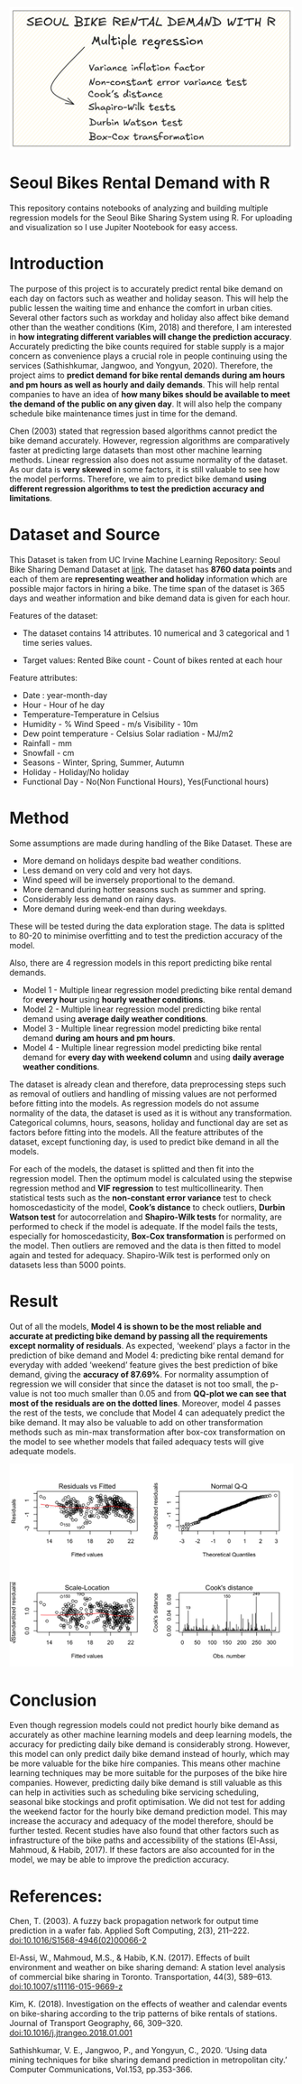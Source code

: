 
![Banner_R](./docs/Banner_R.png)


# Seoul Bikes Rental Demand with R 

This repository contains notebooks of analyzing and building multiple regression models for the Seoul Bike Sharing System using R. For uploading and visualization so I use Jupiter Nootebook for easy access.



# Introduction

The purpose of this project is to accurately predict rental bike demand on each day on factors such as weather and holiday season. This will help the public lessen the waiting time and enhance the comfort in urban cities. Several other factors such as workday and holiday also affect bike demand other than the weather conditions (Kim, 2018) and therefore, I am interested in **how integrating different variables will change the prediction accuracy**. Accurately predicting the bike counts required for stable supply is a major concern as convenience plays a crucial role in people continuing using the services (Sathishkumar, Jangwoo, and Yongyun, 2020). Therefore, the project aims to **predict demand for bike rental demands during am hours and pm hours as well as hourly and daily demands**. This will help rental companies to have an idea of **how many bikes should be available to meet the demand of the public on any given day**. It will also help the company schedule bike maintenance times just in time for the demand.

Chen (2003) stated that regression based algorithms cannot predict the bike demand accurately. However, regression algorithms are comparatively faster at predicting large datasets than most other machine learning methods. Linear regression also does not assume normality of the dataset. As our data is **very skewed** in some factors, it is still valuable to see how the model performs. Therefore, we aim to predict bike demand **using different regression algorithms to test the prediction accuracy and limitations**.

# Dataset and Source

This Dataset is taken from UC Irvine Machine Learning Repository: Seoul Bike Sharing Demand Dataset at [link](https://archive.ics.uci.edu/ml/datasets/Seoul+Bike+Sharing+Demand). The dataset has **8760 data points** and each of them are **representing weather and holiday** information which are possible major factors in hiring a bike. The time span of the dataset is 365 days and weather information and bike demand data is given for each hour.

Features of the dataset:

- The dataset contains 14 attributes. 10 numerical and 3 categorical and 1 time series values.

- Target values: Rented Bike count - Count of bikes rented at each hour

Feature attributes: 
- Date : year-month-day 
- Hour - Hour of he day 
- Temperature-Temperature in Celsius 
- Humidity - % Wind Speed - m/s Visibility - 10m 
- Dew point temperature - Celsius Solar radiation - MJ/m2 
- Rainfall - mm 
- Snowfall - cm 
- Seasons - Winter, Spring, Summer, Autumn 
- Holiday - Holiday/No holiday 
- Functional Day - No(Non Functional Hours), Yes(Functional hours)

# Method
Some assumptions are made during handling of the Bike Dataset. These are
- More demand on holidays despite bad weather conditions. 
- Less demand on very cold and very hot days. 
- Wind speed will be inversely proportional to the demand. 
- More demand during hotter seasons such as summer and spring. 
- Considerably less demand on rainy days. 
- More demand during week-end than during weekdays. 

These will be tested during the data exploration stage. The data is splitted to 80-20 to minimise overfitting and to test the prediction accuracy of the model.

Also, there are 4 regression models in this report predicting bike rental demands.

- Model 1 - Multiple linear regression model predicting bike rental demand for **every hour** using **hourly weather conditions**. 
- Model 2 - Multiple linear regression model predicting bike rental demand using **average daily weather conditions**. 
- Model 3 - Multiple linear regression model predicting bike rental demand **during am hours and pm hours**. 
- Model 4 - Multiple linear regression model predicting bike rental demand for **every day with weekend column** and using **daily average weather conditions**.

The dataset is already clean and therefore, data preprocessing steps such as removal of outliers and handling of missing values are not performed before fitting into the models. As regression models do not assume normality of the data, the dataset is used as it is without any transformation. Categorical columns, hours, seasons, holiday and functional day are set as factors before fitting into the models. All the feature attributes of the dataset, except functioning day, is used to predict bike demand in all the models.

For each of the models, the dataset is splitted and then fit into the regression model. Then the optimum model is calculated using the stepwise regression method and **VIF regression** to test multicollinearity. Then statistical tests such as the **non-constant error variance** test to check homoscedasticity of the model, **Cook’s distance** to check outliers, **Durbin Watson test** for autocorrelation and **Shapiro-Wilk tests** for normality, are performed to check if the model is adequate. If the model fails the tests, especially for homoscedasticity, **Box-Cox transformation** is performed on the model. Then outliers are removed and the data is then fitted to model again and tested for adequacy. Shapiro-Wilk test is performed only on datasets less than 5000 points.

# Result
Out of all the models, **Model 4 is shown to be the most reliable and accurate at predicting bike demand by passing all the requirements except normality of residuals**. As expected, ‘weekend’ plays a factor in the prediction of bike demand and Model 4: predicting bike rental demand for everyday with added ‘weekend’ feature gives the best prediction of bike demand, giving the **accuracy of 87.69%**. For normality assumption of regression we will consider that since the dataset is not too small, the p-value is not too much smaller than 0.05 and from **QQ-plot we can see that most of the residuals are on the dotted lines**. Moreover, model 4 passes the rest of the tests, we conclude that Model 4 can adequately predict the bike demand. It may also be valuable to add on other transformation methods such as min-max transformation after box-cox transformation on the model to see whether models that failed adequacy tests will give adequate models.

![Model4](./docs/model4.png)

# Conclusion
Even though regression models could not predict hourly bike demand as accurately as other machine learning models and deep learning models, the accuracy for predicting daily bike demand is considerably strong. However, this model can only predict daily bike demand instead of hourly, which may be more valuable for the bike hire companies. This means other machine learning techniques may be more suitable for the purposes of the bike hire companies. However, predicting daily bike demand is still valuable as this can help in activities such as scheduling bike servicing scheduling, seasonal bike stockings and profit optimisation. We did not test for adding the weekend factor for the hourly bike demand prediction model. This may increase the accuracy and adequacy of the model therefore, should be further tested. Recent studies have also found that other factors such as infrastructure of the bike paths and accessibility of the stations (El-Assi, Mahmoud, & Habib, 2017). If these factors are also accounted for in the model, we may be able to improve the prediction accuracy.

# References:
Chen, T. (2003). A fuzzy back propagation network for output time prediction in a wafer fab. Applied Soft Computing, 2(3), 211–222. [doi:10.1016/S1568-4946(02)00066-2](doi:10.1016/S1568-4946(02)00066-2)

El-Assi, W., Mahmoud, M.S., & Habib, K.N. (2017). Effects of built environment and weather on bike sharing demand: A station level analysis of commercial bike sharing in Toronto. Transportation, 44(3), 589–613. [doi:10.1007/s11116-015-9669-z](doi:10.1007/s11116-015-9669-z)

Kim, K. (2018). Investigation on the effects of weather and calendar events on bike-sharing according to the trip patterns of bike rentals of stations. Journal of Transport Geography, 66, 309–320. [doi:10.1016/j.jtrangeo.2018.01.001](doi:10.1016/j.jtrangeo.2018.01.001)

Sathishkumar, V. E., Jangwoo, P., and Yongyun, C., 2020. ‘Using data mining techniques for bike sharing demand prediction in metropolitan city.’ Computer Communications, Vol.153, pp.353-366.


